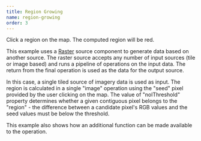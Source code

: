 ```yaml
---
title: Region Growing
name: region-growing
order: 3
---
```


Click a region on the map. The computed region will be red.

This example uses a [Raster](/components/raster/overivew) source component 
to generate data based on another source. The raster source accepts any 
number of input sources (tile or image based) and runs a pipeline of operations 
on the input data. The return from the final operation is used as the data for 
the output source.

In this case, a single tiled source of imagery data is used as input. 
The region is calculated in a single "image" operation using the "seed" pixel 
provided by the user clicking on the map. The value of "nolThreshold" property 
determines whether a given contiguous pixel belongs to the "region" - the 
difference between a candidate pixel's RGB values and the seed values must be 
below the threshold.

This example also shows how an additional function can be made available to the operation.